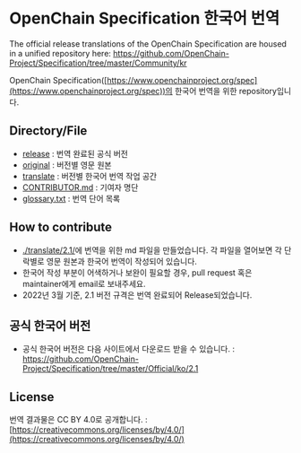 
# OpenChain Specification 한국어 번역

The official release translations of the OpenChain Specification are housed in a unified repository here: https://github.com/OpenChain-Project/Specification/tree/master/Community/kr

OpenChain Specification([https://www.openchainproject.org/spec](https://www.openchainproject.org/spec))의 한국어 번역을 위한 repository입니다. 

## Directory/File 
* [release](./release) : 번역 완료된 공식 버전
* [original](./original) : 버전별 영문 원본
* [translate](./translate) : 버전별 한국어 번역 작업 공간
* [CONTRIBUTOR.md](./CONTRIBUTORS.md) : 기여자 명단
* [glossary.txt](./glossary.txt) : 번역 단어 목록

## How to contribute
* [./translate/2.1/](translate/2.1)에 번역을 위한 md 파일을 만들었습니다. 각 파일을 열어보면 각 단락별로 영문 원본과 한국어 번역이 작성되어 있습니다. 
* 한국어 작성 부분이 어색하거나 보완이 필요할 경우, pull request 혹은 maintainer에게 email로 보내주세요.
* 2022년 3월 기준, 2.1 버전 규격은 번역 완료되어 Release되었습니다. 

## 공식 한국어 버전
* 공식 한국어 버전은 다음 사이트에서 다운로드 받을 수 있습니다. : https://github.com/OpenChain-Project/Specification/tree/master/Official/ko/2.1 

## License
번역 결과물은 CC BY 4.0로 공개합니다. : [https://creativecommons.org/licenses/by/4.0/](https://creativecommons.org/licenses/by/4.0/)
